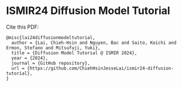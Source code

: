 # ISMIR24 Diffusion Model Tutorial


Cite this PDF:

```
@misc{lai24diffusionmodeltutorial,
  author = {Lai, Chieh-Hsin and Nguyen, Bac and Saito, Koichi and Ermon, Stefano and Mitsufuji, Yuki},
  title = {Diffusion Model Tutorial @ ISMIR 2024},
  year = {2024},
  journal = {GitHub repository},
  url = {https://github.com/ChiehHsinJesseLai/ismir24-diffusion-tutorial}, 
}
```

